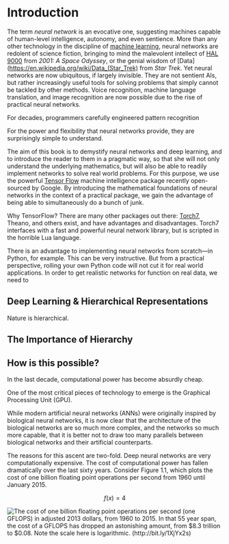 # Introduction

The term _neural network_ is an evocative one, suggesting machines capable of
human-level intelligence, autonomy, and even sentience. More than any other
technology in the discipline of [machine
learning](https://en.wikipedia.org/wiki/Machine_learning), neural networks are
redolent of science fiction, bringing to mind the malevolent intellect of [HAL
9000](https://en.wikipedia.org/wiki/HAL_9000) from _2001: A Space Odyssey_, or
the genial wisdom of [Data](https://en.wikipedia.org/wiki/Data_(Star_Trek) from
_Star Trek_. Yet neural networks are now ubiquitous, if largely invisible. They
are not sentient AIs, but rather increasingly useful tools for solving
problems that simply cannot be tackled by other methods. Voice recognition,
machine language translation, and image recognition are now possible due to the
rise of practical neural networks. 

For decades, programmers carefully engineered pattern recognition

For the power and flexibility that neural networks provide, they are
surprisingly simple to understand. 

The aim of this book is to demystify neural networks and deep learning, and to
introduce the reader to them in a pragmatic way, so that she will not only
understand the underlying mathematics, but will also be able to readily
implement networks to solve real world problems. For this purpose, we use the
powerful [Tensor Flow](http://www.tensorflow.org/) machine intelligence package
recently open-sourced by Google. By introducing the mathematical foundations of
neural networks in the context of a practical package, we gain the advantage of
being able to simultaneously do a bunch of junk.

Why TensorFlow? There are many other packages out there:
[Torch7](http://torch.ch), Theano, and others exist, and have advantages and
disadvantages. Torch7 interfaces with a fast and powerful neural network
library, but is scripted in the horrible Lua language.

There is an advantage to implementing neural networks from scratch—in Python, 
for example. This can be very instructive. But from a practical perspective, 
rolling your own Python code will not cut it for real world applications. In
order to get realistic networks for function on real data, we need to   

## Deep Learning & Hierarchical Representations

Nature is hierarchical.

## The Importance of Hierarchy

## How is this possible?

In the last decade, computational power has become absurdly cheap.


One of the most critical pieces of technology to emerge is the Graphical
Processing Unit (GPU).

While modern artificial neural networks (ANNs) were originally inspired by
biological neural networks, it is now clear that the architecture of the
biological networks are so much more complex, and the networks so much more
capable, that it is better not to draw too many parallels between biological
networks and their artificial counterparts.

The reasons for this ascent are two-fold. Deep neural networks are very
computationally expensive. The cost of computational power has fallen
dramatically over the last sixty years. Consider Figure 1.1, which plots the
cost of one billion floating point operations per second from 1960 until
January 2015.

$$f(x) = 4 \label{first} \tag{Eq. 1}$$

![The cost of one billion floating point operations per second (one GFLOPS) in
adjusted 2013 dollars, from 1960 to 2015. In that 55 year span, the cost of a
GFLOPS has dropped an astonishing amount, from $8.3 trillion to $0.08. Note the
scale here is logarithmic.
(http://bit.ly/1XjYx2s)](http://bit.ly/1SEP708)

